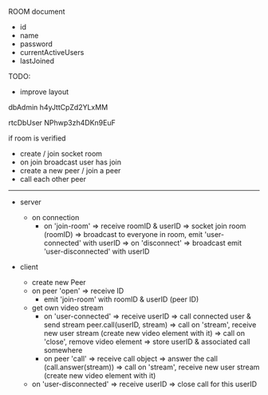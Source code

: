 ROOM document
  - id
  - name
  - password
  - currentActiveUsers
  - lastJoined


TODO:
  - improve layout

dbAdmin
  h4yJttCpZd2YLxMM

rtcDbUser
  NPhwp3zh4DKn9EuF





if room is verified
 - create / join socket room
 - on join broadcast user has join
 - create a new peer / join a peer
 - call each other peer

---
- server
  - on connection
    - on 'join-room'
       => receive roomID & userID
       => socket join room (roomID)
       => broadcast to everyone in room, emit 'user-connected' with userID
       => on 'disconnect'
        => broadcast emit 'user-disconnected' with userID

- client
  - create new Peer
  - on peer 'open'
    => receive ID
    - emit 'join-room' with roomID & userID (peer ID)
  - get own video stream
    - on 'user-connected'
      => receive userID
      => call connected user & send stream peer.call(userID, stream)
        => call on 'stream', receive new user stream (create new video element with it)
        => call on 'close', remove video element
      => store userID & associated call somewhere
    - on peer 'call'
      => receive call object
      => answer the call (call.answer(stream))
      => call on 'stream', receive new user stream (create new video element with it)
  - on 'user-disconnected'
    => receive userID
    => close call for this userID
